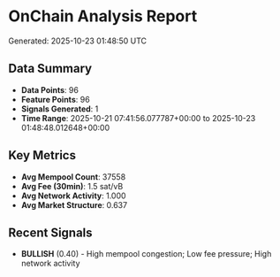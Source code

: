 # OnChain Analysis Report
Generated: 2025-10-23 01:48:50 UTC

## Data Summary
- **Data Points**: 96
- **Feature Points**: 96
- **Signals Generated**: 1
- **Time Range**: 2025-10-21 07:41:56.077787+00:00 to 2025-10-23 01:48:48.012648+00:00

## Key Metrics
- **Avg Mempool Count**: 37558
- **Avg Fee (30min)**: 1.5 sat/vB
- **Avg Network Activity**: 1.000
- **Avg Market Structure**: 0.637

## Recent Signals
- **BULLISH** (0.40) - High mempool congestion; Low fee pressure; High network activity
